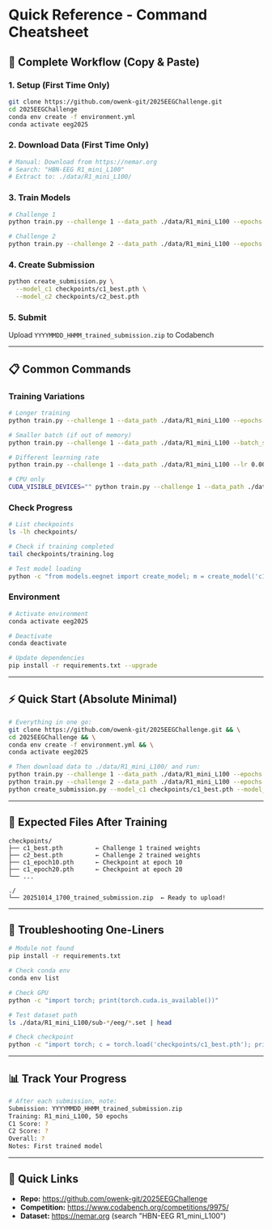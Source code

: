 # Quick Reference - Command Cheatsheet

## 🚀 Complete Workflow (Copy & Paste)

### 1. Setup (First Time Only)
```bash
git clone https://github.com/owenk-git/2025EEGChallenge.git
cd 2025EEGChallenge
conda env create -f environment.yml
conda activate eeg2025
```

### 2. Download Data (First Time Only)
```bash
# Manual: Download from https://nemar.org
# Search: "HBN-EEG R1_mini_L100"
# Extract to: ./data/R1_mini_L100/
```

### 3. Train Models
```bash
# Challenge 1
python train.py --challenge 1 --data_path ./data/R1_mini_L100 --epochs 50

# Challenge 2
python train.py --challenge 2 --data_path ./data/R1_mini_L100 --epochs 50
```

### 4. Create Submission
```bash
python create_submission.py \
  --model_c1 checkpoints/c1_best.pth \
  --model_c2 checkpoints/c2_best.pth
```

### 5. Submit
Upload `YYYYMMDD_HHMM_trained_submission.zip` to Codabench

---

## 📋 Common Commands

### Training Variations
```bash
# Longer training
python train.py --challenge 1 --data_path ./data/R1_mini_L100 --epochs 100

# Smaller batch (if out of memory)
python train.py --challenge 1 --data_path ./data/R1_mini_L100 --batch_size 16

# Different learning rate
python train.py --challenge 1 --data_path ./data/R1_mini_L100 --lr 0.0005

# CPU only
CUDA_VISIBLE_DEVICES="" python train.py --challenge 1 --data_path ./data/R1_mini_L100
```

### Check Progress
```bash
# List checkpoints
ls -lh checkpoints/

# Check if training completed
tail checkpoints/training.log

# Test model loading
python -c "from models.eegnet import create_model; m = create_model('c1'); print('OK')"
```

### Environment
```bash
# Activate environment
conda activate eeg2025

# Deactivate
conda deactivate

# Update dependencies
pip install -r requirements.txt --upgrade
```

---

## ⚡ Quick Start (Absolute Minimal)

```bash
# Everything in one go:
git clone https://github.com/owenk-git/2025EEGChallenge.git && \
cd 2025EEGChallenge && \
conda env create -f environment.yml && \
conda activate eeg2025

# Then download data to ./data/R1_mini_L100/ and run:
python train.py --challenge 1 --data_path ./data/R1_mini_L100 --epochs 50 && \
python train.py --challenge 2 --data_path ./data/R1_mini_L100 --epochs 50 && \
python create_submission.py --model_c1 checkpoints/c1_best.pth --model_c2 checkpoints/c2_best.pth
```

---

## 🎯 Expected Files After Training

```
checkpoints/
├── c1_best.pth         ← Challenge 1 trained weights
├── c2_best.pth         ← Challenge 2 trained weights
├── c1_epoch10.pth      ← Checkpoint at epoch 10
├── c1_epoch20.pth      ← Checkpoint at epoch 20
└── ...

./
└── 20251014_1700_trained_submission.zip  ← Ready to upload!
```

---

## 🐛 Troubleshooting One-Liners

```bash
# Module not found
pip install -r requirements.txt

# Check conda env
conda env list

# Check GPU
python -c "import torch; print(torch.cuda.is_available())"

# Test dataset path
ls ./data/R1_mini_L100/sub-*/eeg/*.set | head

# Check checkpoint
python -c "import torch; c = torch.load('checkpoints/c1_best.pth'); print(c.keys())"
```

---

## 📊 Track Your Progress

```bash
# After each submission, note:
Submission: YYYYMMDD_HHMM_trained_submission.zip
Training: R1_mini_L100, 50 epochs
C1 Score: ?
C2 Score: ?
Overall: ?
Notes: First trained model
```

---

## 🔗 Quick Links

- **Repo:** https://github.com/owenk-git/2025EEGChallenge
- **Competition:** https://www.codabench.org/competitions/9975/
- **Dataset:** https://nemar.org (search "HBN-EEG R1_mini_L100")
